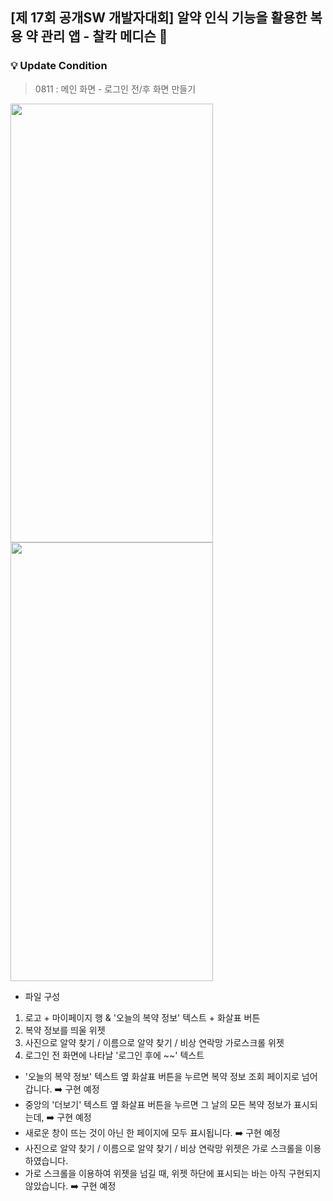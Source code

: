 ## [제 17회 공개SW 개발자대회] 알약 인식 기능을 활용한 복용 약 관리 앱 - 찰칵 메디슨 💊

### 💡 Update Condition
> 0811 : 메인 화면 - 로그인 전/후 화면 만들기

<img src="https://github.com/WhatIsMethIs/WhatIsMethIs-App/assets/114139700/2c03e627-394e-4eed-932e-d68842b3faae" width="324" height="702"/>
<img src="https://github.com/WhatIsMethIs/WhatIsMethIs-App/assets/114139700/e13c66f2-ddec-46b7-aee2-13dc9e61039f" width="324" height="702"/>

- 파일 구성 
1) 로고 + 마이페이지 행 & '오늘의 복약 정보' 텍스트 + 화살표 버튼
2) 복약 정보를 띄울 위젯 
3) 사진으로 알약 찾기 / 이름으로 알약 찾기 / 비상 연락망 가로스크롤 위젯
4) 로그인 전 화면에 나타날 '로그인 후에 ~~' 텍스트
- '오늘의 복약 정보' 텍스트 옆 화살표 버튼을 누르면 복약 정보 조회 페이지로 넘어갑니다. ➡️ 구현 예정
- 중앙의 '더보기' 텍스트 옆 화살표 버튼을 누르면 그 날의 모든 복약 정보가 표시되는데, ➡️ 구현 예정
- 새로운 창이 뜨는 것이 아닌 한 페이지에 모두 표시됩니다. ➡️ 구현 예정
- 사진으로 알약 찾기 / 이름으로 알약 찾기 / 비상 연락망 위젯은 가로 스크롤을 이용하였습니다.
- 가로 스크롤을 이용하여 위젯을 넘길 때, 위젯 하단에 표시되는 바는 아직 구현되지 않았습니다. ➡️ 구현 예정
